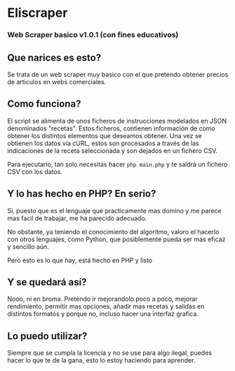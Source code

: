 # Eliscraper

### Web Scraper basico v1.0.1 (con fines educativos)

## Que narices es esto?
Se trata de un web scraper muy basico con el que pretendo obtener precios de articulos en webs comerciales.

## Como funciona?
El script se alimenta de unos ficheros de instrucciones modelados en JSON denominados "recetas".
Estos ficheros, contienen información de como obtener los distintos elementos que deseamos obtener.
Una vez se obtienen los datos vía cURL, estos son procesados a través de las indicaciones de la receta seleccionada y son dejados en un fichero CSV.

Para ejecutarlo, tan solo necesitas hacer `php main.php` y te saldrá un fichero CSV con los datos.

## Y lo has hecho en PHP? En serio?
Si, puesto que es el lenguaje que practicamente mas domino y me parece mas facil de trabajar, me ha parecido adecuado.

No obstante, ya teniendo el conocimiento del algoritmo, valoro el hacerlo con otros lenguajes, como Python, que posiblemente pueda ser mas eficaz y sencillo aún.

Pero esto es lo que hay, está hecho en PHP y listo

## Y se quedará así?
Nooo, ni en broma. Pretendo ir mejorandolo poco a poco, mejorar rendimiento, permitir mas opciones, añadir mas recetas y salidas en distintos formatos y porque no, incluso hacer una interfaz grafica.

## Lo puedo utilizar?
Siempre que se cumpla la licencia y no se use para algo ilegal, puedes hacer lo que te de la gana, esto lo estoy haciendo para aprender.
